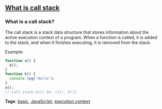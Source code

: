 ## [What is call stack](#what-is-call-stack)

### What is a call stack?

The call stack is a stack data structure that stores information about the active execution context of a program. When a function is called, it is added to the stack, and when it finishes executing, it is removed from the stack.

Example:

```javascript
function a() {
  b();
}
function b() {
  console.log('Hello');
}
a();
// Call stack will be: [a(), b()]
```

**Tags**: [basic](./level/basic), [JavaScript](./theme/javascript), [execution context](./theme/execution_context)


